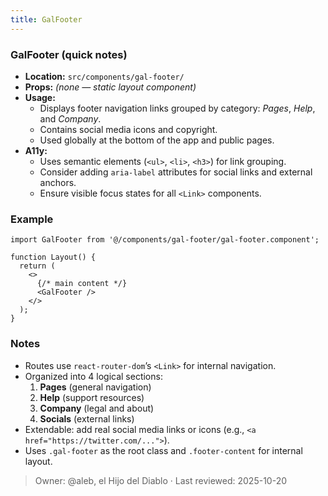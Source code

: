 ```yaml
---
title: GalFooter
---
```


### GalFooter (quick notes)
- **Location:** `src/components/gal-footer/`
- **Props:** *(none — static layout component)*
- **Usage:**
  - Displays footer navigation links grouped by category: *Pages*, *Help*, and *Company*.
  - Contains social media icons and copyright.
  - Used globally at the bottom of the app and public pages.
- **A11y:**
  - Uses semantic elements (`<ul>`, `<li>`, `<h3>`) for link grouping.
  - Consider adding `aria-label` attributes for social links and external anchors.
  - Ensure visible focus states for all `<Link>` components.

### Example
```tsx
import GalFooter from '@/components/gal-footer/gal-footer.component';

function Layout() {
  return (
    <>
      {/* main content */}
      <GalFooter />
    </>
  );
}
```


### Notes
- Routes use `react-router-dom`’s `<Link>` for internal navigation.
- Organized into 4 logical sections:
    1. **Pages** (general navigation)
    2. **Help** (support resources)
    3. **Company** (legal and about)
    4. **Socials** (external links)
- Extendable: add real social media links or icons (e.g., `<a href="https://twitter.com/...">`).
- Uses `.gal-footer` as the root class and `.footer-content` for internal layout.

> Owner: @aleb, el Hijo del Diablo · Last reviewed: 2025-10-20
